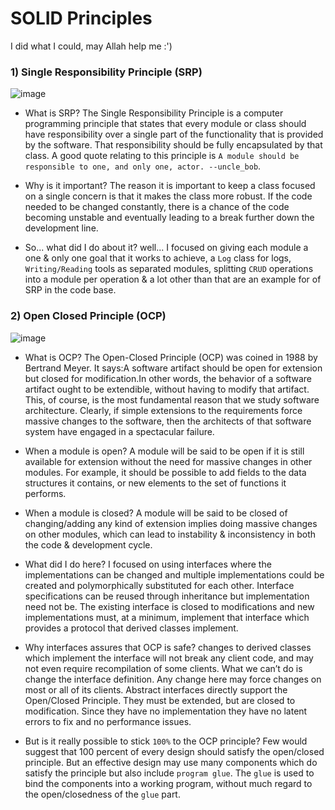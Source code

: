 # SOLID Principles
I did what I could, may Allah help me   :')

### 1) Single Responsibility Principle (SRP)
   
   ![image](https://user-images.githubusercontent.com/50204418/127268323-7f6e7cf6-baf9-4d25-9208-60ab4fc5a10d.png)

  + What is SRP? The Single Responsibility Principle is a computer programming principle that states that every module or class should have
      responsibility over a single part of the functionality that is provided by the software. That responsibility should be fully encapsulated 
      by that class. A good quote relating to this principle is ```A module should be responsible to one, and only one, actor. --uncle_bob```.
      
  + Why is it important? The reason it is important to keep a class focused on a single concern is that it makes the class more robust. If the code
      needed to be changed constantly, there is a chance of the code becoming unstable and eventually leading to a break further down the development line.
      
  + So... what did I do about it? well... I focused on giving each module a one & only one goal that it works to achieve, a ```Log``` class for logs, 
      ```Writing/Reading``` tools as separated modules, splitting ```CRUD``` operations into a module per operation & a lot other than that are an 
      example for of SRP in the code base.
      
      
### 2) Open Closed Principle (OCP)
  ![image](https://res.cloudinary.com/practicaldev/image/fetch/s--XI1FFTvi--/c_limit%2Cf_auto%2Cfl_progressive%2Cq_auto%2Cw_880/http://d33wubrfki0l68.cloudfront.net/d1820d6c153e116bb211cc3e4499de8a8a40cf8e/b43f4/assets/images/open_closed_1.png)

  + What is OCP? The Open-Closed Principle (OCP) was coined in 1988 by Bertrand Meyer. It says:A software artifact should be open for extension but
      closed for modification.In other words, the behavior of a software artifact ought to be extendible, without having to modify that artifact.
      This, of course, is the most fundamental reason that we study software architecture. Clearly, if simple extensions to the requirements force
      massive changes to the software, then the architects of that software system have engaged in a spectacular failure.
      
  + When a module is open? A module will be said to be open if it is still available for extension without the need for massive changes in other modules.
      For example, it should be possible to add fields to the data structures it contains, or new elements to the set of functions it performs.
      
  + When a module is closed? A module will be said to be closed of changing/adding any kind of extension implies doing massive changes on other
      modules, which can lead to instability & inconsistency in both the code & development cycle.
      
  + What did I do here? I focused on using interfaces where the implementations can be changed and multiple implementations could be created
      and polymorphically substituted for each other. Interface specifications can be reused through inheritance but implementation need not be.
      The existing interface is closed to modifications and new implementations must, at a minimum, implement that interface which provides 
      a protocol that derived classes implement.
      
  + Why interfaces assures that OCP is safe? changes to derived classes which implement the interface will not break any client code, and may not 
      even require recompilation of some clients. What we can’t do is change the interface definition. Any change here may force changes on most 
      or all of its clients. Abstract interfaces directly support the Open/Closed Principle. They must be extended, but are closed to modification.
      Since they have no implementation they have no latent errors to fix and no performance issues.

  + But is it really possible to stick ```100%``` to the OCP principle? Few would suggest that 100 percent of every design should satisfy the
      open/closed principle. But an effective design may use many components which do satisfy the principle but also include ```program glue```.
      The ```glue``` is used to bind the components into a working program, without much regard to the open/closedness of the ```glue``` part.
